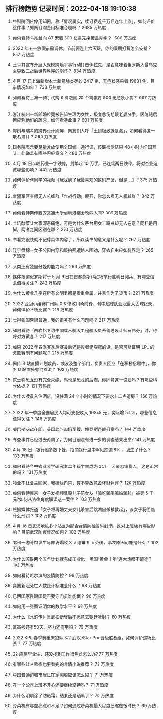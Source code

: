 
## 排行榜趋势 记录时间：2022-04-18 19:10:38
  
  1. 中科院回应停用知网，称「情况属实，续订费近千万且连年上涨」，如何评价这件事？知网订购费用标准合理吗？ 2685 万热度
    
  2. 如何看待乌克兰向 G7 索要 500 亿美元来覆盖赤字？ 1506 万热度
    
  3. 2022 年五一放假前需调休，节前要连上六天班，你的假期打算怎么安排？ 857 万热度
    
  4. 土耳其宣布开展大规模跨境军事行动打击伊拉克，是否意味着俄罗斯入侵乌克兰导致二战后世界秩序的崩坏？ 834 万热度
    
  5. 4 月 17 日上海新增本土新冠肺炎确诊 2417 例，无症状感染者 19831 例，目前情况如何？ 733 万热度
    
  6. 如何看待上海一骑手代购 6 桶泡面 20 个鸡蛋要 900 元还没小票？ 667 万热度
    
  7. 浙江杭州一新郎婚检竟被告知生理为女性，极度悲伤想跟老婆分手，医院随后回应称他们的疏忽，如何看待此事？ 601 万热度
    
  8. 椰树与瑞幸的跨界设计刷屏，网友们大呼「土到极致就是潮」，如何看待这一联名设计？ 595 万热度
    
  9. 国务院表示要足量发放使用全国统一通行证，核酸检测结果 48 小时内全国互认，此举具有哪些积极意义？ 480 万热度
    
  10. 4 月 18 日以岭药业一字跌停，封单超 10 万手，已连续两日跌停，将对企业造成哪些影响？ 442 万热度
    
  11. 如何评价何同学的视频《我找到了我最喜欢的数码产品，但是....》? 375 万热度
    
  12. 新疆军区某师无人机蜂群「作战行动」展开，你怎么看无人机蜂群？ 342 万热度
    
  13. 如何看待网传西安交通大学创新港宿舍改四人间? 309 万热度
    
  14. 土坑酸菜让大家深恶痛绝，可是为什么茅台用女工踩曲却无人在意？同样是用脚，两者之间区别在哪？ 270 万热度
    
  15. 书看完很快就不记得具体内容了，所以读书的意义是什么呢？ 267 万热度
    
  16. 辽宁盘锦一女子公园内穿和服拍照遭路人围劝，穿衣自由应如何界定？ 265 万热度
    
  17. 人类还有独自分娩的能力吗？ 263 万热度
    
  18. 媒体报道俄罗斯将于 5 月 9 日在首都莫斯科红场举行胜利日阅兵，有哪些信息值得关注？ 242 万热度
    
  19. 为什么黄金几乎在所有文明里都是贵重金属，并且作为了货币？ 221 万热度
    
  20. 2022 亚冠小组赛广州队 0:8 惨败川崎前锋，创中超球队亚冠最大丢球纪录，如何评价本场比赛？ 218 万热度
    
  21. 觉得张国荣很普通，我的审美有什么问题吗？ 217 万热度
    
  22. 如何看待「白岩松专访中国载人航天工程航天员系统总设计师黄伟芬」时，称呼对方黄总？ 217 万热度
    
  23. 如果 2022 年春季赛季后赛最后还是败者组夺冠的话，是否可以证明 LPL 的双败赛制有问题呢？ 215 万热度
    
  24. 网传 B 站直播计划裁员，或波及整个部门，负责人回应「在积极招聘中」，你对 B 站直播有何看法？ 162 万热度
    
  25. 院士称恐龙没有完全灭绝，鸡也是恐龙的后裔，你同意这一说法吗？有哪些科学依据？ 161 万热度
    
  26. 为什么凌晨入住酒店，没住满 24 个小时的情况下要求十二点退房？ 156 万热度
    
  27. 2022 年一季度全国居民人均可支配收入 10345 元，实际增 5.1 %，哪些信息值得关注？ 146 万热度
    
  28. 顿巴斯决战在即，美国此时加码军援，俄罗斯还能打赢吗？ 144 万热度
    
  29. 布查事件已经过去两周了，为何目前没有进一步的调查结果出来? 141 万热度
    
  30. 4 月 18 日，银行股多数下挫，招商银行盘中罕见跌逾 8% ，发生了什么？ 133 万热度
    
  31. 如何看待华中农业大学研究生二年级学生成为 SCI 一区杂志审稿人，这是正常的吗？ 131 万热度
    
  32. 物业不让业主回家，我砸烂门禁，算不算故意毁坏财物罪？ 126 万热度
    
  33. 如何看待南京一女子发视频诋毁儿子前女友「骗吃骗喝骗婚骗钱」被罚 5 千元?如何从法律角度解读这一案件？ 103 万热度
    
  34. 根据媒体报道「女子将再婚丈夫女儿杀害后跳湖自杀被救起」，该女子将面临什么刑罚？ 102 万热度
    
  35. 4 月 18 日武汉地铁多个站点为配合疫情防控暂时封闭，这对上班族有哪些影响？目前武汉防疫情况如何？ 102 万热度
    
  36. 郑州一游泳馆发生局部坍塌致 3 人遇难 9 人受伤，事故原因可能是什么？ 102 万热度
    
  37. 为什么苏联两个五年计划就完成工业化，民国“黄金十年”连大炮都不能造？ 102 万热度
    
  38. 如何看待哈尔滨的疫情防控？ 99 万热度
    
  39. 美国新冠死亡人数统计标准是什么？ 98 万热度
    
  40. 巴西国家队踢国足不要守门员谁能赢？ 96 万热度
    
  41. 如何用一张图证明你的数学水平？ 93 万热度
    
  42. 为什么《水浒传》里武松断臂后不愿意去朝廷听封？ 80 万热度
    
  43. 离高考还有50天，努力还有用吗？ 79 万热度
    
  44. 2022 KPL 春季赛重庆狼队 3:2 武汉eStar Pro 晋级胜者组，如何评价这场比赛？ 77 万热度
    
  45. 22 应届毕业生，还没找到工作很焦虑怎么办? 77 万热度
    
  46. 有哪些让人熬夜也要看完的言情小说推荐？ 72 万热度
    
  47. 中国普通的城市居民在家囤粮应该怎么囤？ 71 万热度
    
  48. 在一个公司上班不开心还要继续坚持吗？ 71 万热度
    
  49. 为什么明明涂了防晒霜，结果还是晒黑了？ 70 万热度
    
  50. 炒菜机有哪些亮点和不足？如何通过炒菜机最大程度压缩做饭时长？ 69 万热度
    